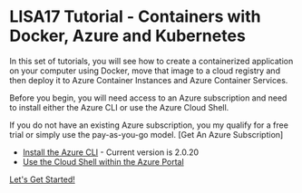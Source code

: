 # LISA17 Tutorial - Containers with Docker, Azure and Kubernetes

In this set of tutorials, you will see how to create a containerized application on your computer using Docker, move that image to a cloud registry and then deploy it to Azure Container Instances and Azure Container Services.

Before you begin, you will need access to an Azure subscription and need to install either the Azure CLI or use the Azure Cloud Shell.

If you do not have an existing Azure subscription, you my qualify for a free trial or simply use the pay-as-you-go model. [Get An Azure Subscription]

* [Install the Azure CLI](https://docs.microsoft.com/en-us/cli/azure/install-azure-cli?view=azure-cli-latest) - Current version is 2.0.20
* [Use the Cloud Shell within the Azure Portal](https://docs.microsoft.com/en-us/azure/cloud-shell/quickstart)

[Let's Get Started!](/Tutorials/README.md)


